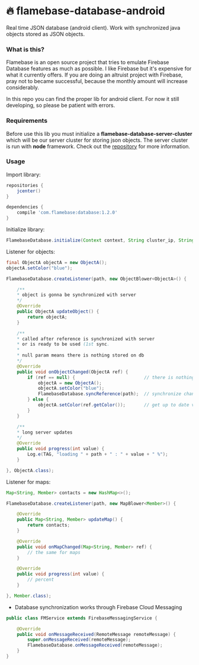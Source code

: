 # :fire: flamebase-database-android

Real time JSON database (android client). Work with synchronized java objects stored as JSON objects.

### What is this?
Flamebase is an open source project that tries to emulate Firebase Database features as much as possible. I like Firebase but it's expensive for what it currently offers.
If you are doing an altruist project with Firebase, pray not to became successful, because the monthly amount will increase considerably.

In this repo you can find the proper lib for android client.
For now it still developing, so please be patient with errors.

### Requirements
Before use this lib you must initialize a **flamebase-database-server-cluster** which will be our server cluster for storing json objects.
The server cluster is run with **node** framework. Check out the [repository](https://github.com/flamebase/flamebase-database-server-cluster) for more information.

### Usage
Import library:

```groovy
repositories {
    jcenter()
}

dependencies {
    compile 'com.flamebase:database:1.2.0'
}
```
Initialize library:
```java
FlamebaseDatabase.initialize(Context context, String cluster_ip, String token);
```
Listener for objects:
```java
final ObjectA objectA = new ObjectA();
objectA.setColor("blue");

FlamebaseDatabase.createListener(path, new ObjectBlower<ObjectA>() {

    /**
    * object is gonna be synchronized with server
    */
    @Override
    public ObjectA updateObject() {
        return objectA;
    }

    /**
    * called after reference is synchronized with server
    * or is ready to be used (1st sync.
    * 
    * null param means there is nothing stored on db
    */
    @Override
    public void onObjectChanged(ObjectA ref) {
        if (ref == null) {                          // there is nothing saved on server
            objectA = new ObjectA();
            objectA.setColor("blue");
            FlamebaseDatabase.syncReference(path);  // synchronize changes
        } else {
            objectA.setColor(ref.getColor());       // get up to date val
        }
    }

    /**
    * long server updates
    */
    @Override
    public void progress(int value) {
        Log.e(TAG, "loading " + path + " : " + value + " %");
    }

}, ObjectA.class);
```
Listener for maps:
```java
Map<String, Member> contacts = new HashMap<>();

FlamebaseDatabase.createListener(path, new MapBlower<Member>() {

    @Override
    public Map<String, Member> updateMap() {
        return contacts;
    }

    @Override
    public void onMapChanged(Map<String, Member> ref) {
        // the same for maps
    }

    @Override
    public void progress(int value) {
        // percent
    }

}, Member.class);
```

- Database synchronization works through Firebase Cloud Messaging 

```java
public class FMService extends FirebaseMessagingService {

    @Override
    public void onMessageReceived(RemoteMessage remoteMessage) {
        super.onMessageReceived(remoteMessage);
        FlamebaseDatabase.onMessageReceived(remoteMessage);
    }
}
```
